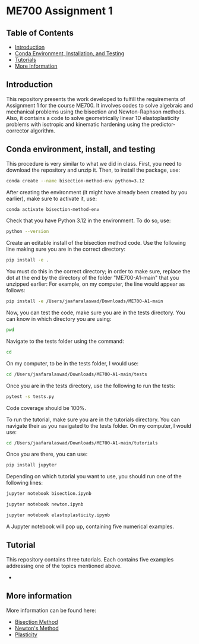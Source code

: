# ME700 Assignment 1

## Table of Contents

- [Introduction](#introduction)
- [Conda Environment, Installation, and Testing](#conda-environment-installation-and-testing)
- [Tutorials](#tutorials)
- [More Information](#more-information)

## Introduction
This repository presents the work developed to fulfill the requirements of Assignment 1 for the course ME700. It involves codes to solve algebraic and mechanical problems using the bisection and Newton-Raphson methods. Also, it contains a code to solve geometrically linear 1D elastoplasticity problems with isotropic and kinematic hardening using the predictor-corrector algorithm.


## Conda environment, install, and testing

This procedure is very similar to what we did in class. First, you need to download the repository and unzip it. Then, to install the package, use:

```bash
conda create --name bisection-method-env python=3.12
```

After creating the environment (it might have already been created by you earlier), make sure to activate it, use:

```bash
conda activate bisection-method-env
```

Check that you have Python 3.12 in the environment. To do so, use:

```bash
python --version
```

Create an editable install of the bisection method code. Use the following line making sure you are in the correct directory:

```bash
pip install -e .
```

You must do this in the correct directory; in order to make sure, replace the dot at the end by the directory of the folder "ME700-A1-main" that you unzipped earlier: For example, on my computer, the line would appear as follows:

```bash
pip install -e /Users/jaafaralaswad/Downloads/ME700-A1-main
```

Now, you can test the code, make sure you are in the tests directory. You can know in which directory you are using:

```bash
pwd
```

Navigate to the tests folder using the command:

```bash
cd
```

On my computer, to be in the tests folder, I would use:

```bash
cd /Users/jaafaralaswad/Downloads/ME700-A1-main/tests
```


Once you are in the tests directory, use the following to run the tests:

```bash
pytest -s tests.py
```

Code coverage should be 100%.

To run the tutorial, make sure you are in the tutorials directory. You can navigate their as you navigated to the tests folder. On my computer, I would use:

```bash
cd /Users/jaafaralaswad/Downloads/ME700-A1-main/tutorials
```

Once you are there, you can use:

```bash
pip install jupyter
```

Depending on which tutorial you want to use, you should run one of the following lines:

```bash
jupyter notebook bisection.ipynb
```

```bash
jupyter notebook newton.ipynb
```

```bash
jupyter notebook elastoplasticity.ipynb
```

A Jupyter notebook will pop up, containing five numerical examples.

## Tutorial

This repository contains three tutorials. Each contains five examples addressing one of the topics mentioned above.

- 

## More information

More information can be found here:

- [Bisection Method](https://en.wikipedia.org/wiki/Bisection_method)
- [Newton's Method](https://en.wikipedia.org/wiki/Newton%27s_method)
- [Plasticity](https://en.wikipedia.org/wiki/Plasticity_(physics))

